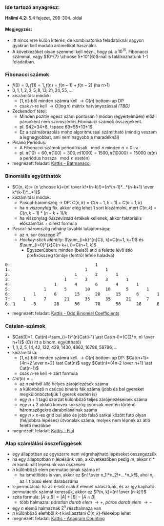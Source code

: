 ### Ide tartozó anyagrész:

**Halimi 4.2:** 5.4 fejezet, 298-304. oldal<br>

#### Megjegyzés:

- Itt nincs erre külön kitérés, de kombinatorika feladatoknál nagyon gyakran kell modulo aritmetikát használni.
- A következőket olyan szemmel kell nézni, hogy pl. a $10^{15}$. Fibonacci számmal, vagy $10^{7} \choose 5*10^{6}$-nal is találkozhatunk 1-1 feladatban.

### Fibonacci számok

- $f(0)=0, f(1)=1, f(n)=f(n-1)+f(n-2)$ (ha n>1)
- $0, 1, 1, 2, 3, 5, 8, 13, 21, 34, 55, ...$
- kiszámítási módok:
    - $[1, n]$-ből minden számra kell $\rightarrow O(n)$ bottom-up DP
    - csak $n$-re kell $\rightarrow O(\log{n})$ mátrix hatványozással *(TBD)*
- Zeckendorf tétel:
    - Minden pozitív egész szám pontosan 1 módon (egyértelműen) előáll páronként nem szomszédos Fibonacci számok összegeként.
    - pl. $42=34+8, \space 69=55+13+1$
    - Ez a számábrázolás mohó algoritmussal számítható (mindig veszem a legnagyobbat, ami nem nagyobb a maradéknál)
- Pisano Periódus:
    - A Fibonacci számok periodikusak $\mod n$ minden $n>0$-ra
    - pl. $\pi(10)=60, \pi(100)=300, \pi(1000)=1500, \pi(10000)=15000$ ($\pi(n)$ a periódus hossza $\mod n$ esetén)
- megnézett feladat:
[Kattis - Batmanacci](https://open.kattis.com/problems/batmanacci)

### Binomiális együtthatók

- $C(n, k):= {n \choose k}={n! \over k!*(n-k)!}={n*(n-1)*...*(n-k+1) \over k*(k-1)*...*1}$
- kiszámítási módok:
    - Pascal-háromszög $\rightarrow$ DP: $C(n, k)=C(n-1, k-1)+C(n-1, k)$
    - ha $n$ *viszonylag* fix, akkor elég lehet 1 sort kiszámolni, mert $C(n, k)=C(n, k-1) \ast (n-k+1)/k$
    - ha viszonylag *összevissza* értékek kellenek, akkor faktoriális előszámítás + direkt formula
- Pascal-háromszög néhány további tulajdonsága:
    - az $n$. sor összege $2^{n}$
    - *Hockey-stick identity*: $\sum_{i=k}^{n}C(i, k)=C(n+1, k+1)$ és $\sum_{i=0}^{k}C(n-k+i, i)=C(n+1, k)$
        - Egyszerűbben: minden (belső) átló a felette lévő átló prefixösszeg tömbje (fentről lefelé haladva)
<pre>
0:                                 1
1:                             1       1
2:                         1       2       1
3:                     1       3       3       1
4:                 1       4       6       4       1
5:             1       5       10      10      5       1
6:         1       6       15      20      15      6       1
7:     1       7       21      35      35      21      7       1
8: 1       8       28      56      70      56      28      8       1
</pre>

- megnézett feladat:
[Kattis - Odd Binomial Coefficients](https://open.kattis.com/problems/oddbinom)

### Catalan-számok

- $Cat(0)=1, Cat(n)=\sum_{i=1}^{n}Cat(i-1) \ast Cat(n-i)={C(2*n, n) \over n+1}$ ($C()$ itt a binom. együttható)
- $1, 1, 2, 5, 14, 42, 132, 429, 1430, 4862, 16796, 58786, ...$
- kiszámítása:
    - $[1, n]$-ből minden számra kell $\rightarrow O(n)$ bottom-up DP: $Cat(n+1)={4n+2 \over n+2} \ast Cat(n)$ vagy $Cat(n)={4n-2 \over n+1} \ast Cat(n-1)$
    - csak $n$-re kell $\rightarrow$ zárt formula
- $Cat(n)=...$
    - az $n$ párból álló helyes zárójelezések száma
    - a különböző n csúcsú bináris fák száma (jobb és bal gyereket megkülönböztetjük 1 gyerek esetén is)
    - egy $n+1$ tagú szorzat különböző teljes zárójelezéseinek száma
    - egy $n+2$ oldalú konvex sokszög csúcsok mentén történő háromszögekre darabolásainak száma
    - egy $n \times n$-es grid bal alsó és jobb felső sarkai között futó olyan (fel/jobbra lépéses) útvonalak száma, melyek nem lépnek az átló feletti mezőkbe
- megnézett feladat:
[Kattis - Fiat](https://open.kattis.com/problems/fiat)

### Alap számlálási összefüggések

- egy állapotban az egyszerre nem végrehajtható lépéseket összegezzük
- ha egy állapoptban $n$ lépésünk van, a következőben pedig $m$, akkor $n*m$ kombinált lépésünk van összesen
- $n$ különböző elem permutációinak száma $n!$
    - ha ismétlődés is van, akkor ez $n! \over n_1!*n_2!*...*n_k!$, ahol $n_i$ az $i$. típusú elem darabszáma
- k-permutáció: ha az $n$-ből csak $k$ elemet választunk, és az így kapható permutációk számát keressük, akkor ez $P(n, k)={n! \over (n-k)!}$
- szita formula: $|A \cup B|=|A|+|B|-|A \cap B|$
    - több halmazra: *páratlan darab elem* $\rightarrow +$, *páros darab elem* $\rightarrow -$
- egy $n$ elemű halmaznak $2^{n}$ részhalmaza van
- $n$ különböző elemből $k$-t kiválasztani $C(n, k)$-féleképp lehet
- megnézett feladat:
[Kattis - Anagram Counting](https://open.kattis.com/problems/anagramcounting)
